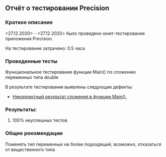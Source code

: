 ## Отчёт о тестировании Precision

### Краткое описание

<27.12.2020> - <27.12.2020> было проведено юнит-тестирование приложения Precision.

На тестирование затрачено: 0.5 часа

### Проведенные тесты

Функциональное тестирование функции Main() по сложению переменных типа double

В результате тестирования выявлены следующие дефекты:

* [Некорректный результат сложения в функции Main().](https://github.com/aeontal/jt-homework-2.2/issues/1)

### Результаты:

1. 100% неуспешных тестов

### Общие рекомендации

Поменять тип переменных на более подходящий, возможно, отказаться от вещественного типа


